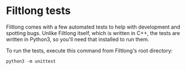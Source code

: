 # Filtlong tests

Filtlong comes with a few automated tests to help with development and spotting bugs. Unlike Filtlong itself, which is written in C++, the tests are written in Python3, so you'll need that installed to run them.

To run the tests, execute this command from Filtlong's root directory:
```
python3 -m unittest
```
